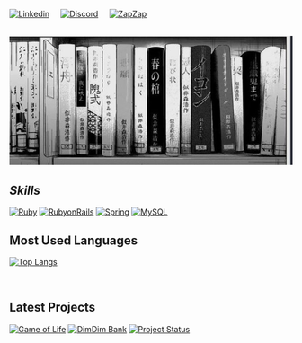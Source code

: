 [![Linkedin](https://img.shields.io/badge/LinkedIn-0077B5?style=for-the-badge&logo=linkedin&logoColor=white)](https://www.linkedin.com/in/lucasgrfzan/)
&nbsp;&nbsp;&nbsp;
[![Discord](https://img.shields.io/badge/Discord-7289DA?style=for-the-badge&logo=discord&logoColor=white)](https://discordlookup.com/user/744312574635409408)
&nbsp;&nbsp;&nbsp;
[![ZapZap](https://img.shields.io/badge/WhatsApp-25D366?style=for-the-badge&logo=whatsapp&logoColor=white)](https://wa.me/5511952255818)

<br>
<img src="23c063fa2ea57199dcead7128e0638ef.jpg" alt="Profile Image">
<br>

## *Skills*
[![Ruby](https://img.shields.io/badge/Ruby-CC342D?style=for-the-badge&logo=ruby&logoColor=white)](https://www.ruby-lang.org/)
[![RubyonRails](https://img.shields.io/badge/Ruby_on_Rails-CC0000?style=for-the-badge&logo=ruby-on-rails&logoColor=white)](https://rubyonrails.org/)
[![Spring](https://img.shields.io/badge/Spring-6DB33F?style=for-the-badge&logo=spring&logoColor=white)](https://spring.io/)
[![MySQL](https://img.shields.io/badge/MySQL-00000F?style=for-the-badge&logo=mysql&logoColor=white)](https://www.mysql.com/)

## Most Used Languages

[![Top Langs](https://github-readme-stats.vercel.app/api/top-langs/?username=DigaLugas&layout=compact&theme=dark)](https://github.com/anuraghazra/github-readme-stats)

<br>

## Latest Projects

[![Game of Life](https://github-readme-stats.vercel.app/api/pin/?username=DigaLugas&repo=gameoflife&theme=dark&show_owner=true&description_lines_count)](https://github.com/DigaLugas/GameOfLife)
[![DimDim Bank](https://github-readme-stats.vercel.app/api/pin/?username=DigaLugas&repo=DimDim-Bank&theme=dark&show_owner=true&description_lines_count=3)](https://github.com/DigaLugas/DimDim-Bank) [![Project Status](https://img.shields.io/badge/Status-In%20Development-brightgreen)](https://github.com/DigaLugas/DimDim-Bank)

